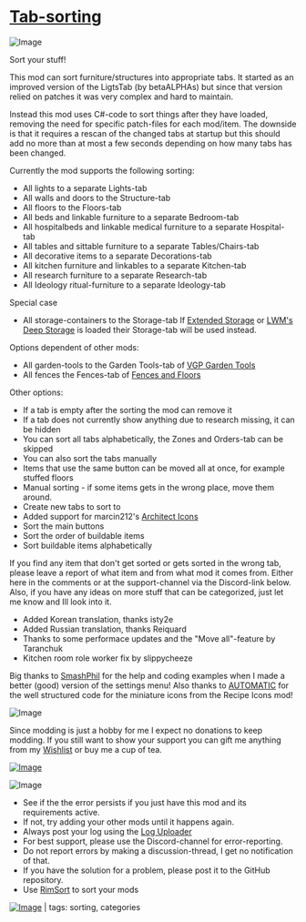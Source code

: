 # [Tab-sorting](https://steamcommunity.com/sharedfiles/filedetails/?id=2138635288)

![Image](https://i.postimg.cc/PJc4kLbg/Self-Info.png)

Sort your stuff!
  
This mod can sort furniture/structures into appropriate tabs.
It started as an improved version of the LigtsTab (by betaALPHAs) but since that version relied on patches it was very complex and hard to maintain.

Instead this mod uses C#-code to sort things after they have loaded, removing the need for specific patch-files for each mod/item. The downside is that it requires a rescan of the changed tabs at startup but this should add no more than at most a few seconds depending on how many tabs has been changed.

Currently the mod supports the following sorting:

- All lights to a separate Lights-tab
- All walls and doors to the Structure-tab
- All floors to the Floors-tab
- All beds and linkable furniture to a separate Bedroom-tab
- All hospitalbeds and linkable medical furniture to a separate Hospital-tab
- All tables and sittable furniture to a separate Tables/Chairs-tab
- All decorative items to a separate Decorations-tab
- All kitchen furniture and linkables to a separate Kitchen-tab
- All research furniture to a separate Research-tab
- All Ideology ritual-furniture to a separate Ideology-tab

Special case
- All storage-containers to the Storage-tab
  If [Extended Storage](https://steamcommunity.com/sharedfiles/filedetails/?id=731732064) or [LWM's Deep Storage](https://steamcommunity.com/sharedfiles/filedetails/?id=1617282896) is loaded their Storage-tab will be used instead.
  
Options dependent of other mods:
- All garden-tools to the Garden Tools-tab of [VGP Garden Tools](https://steamcommunity.com/sharedfiles/filedetails/?id=2007063961)
- All fences the Fences-tab of [Fences and Floors](https://steamcommunity.com/sharedfiles/filedetails/?id=2012420113)
  
Other options:
- If a tab is empty after the sorting the mod can remove it
- If a tab does not currently show anything due to research missing, it can be hidden
- You can sort all tabs alphabetically, the Zones and Orders-tab can be skipped
- You can also sort the tabs manually
- Items that use the same button can be moved all at once, for example stuffed floors
- Manual sorting - if some items gets in the wrong place, move them around.
- Create new tabs to sort to
- Added support for marcin212's [Architect Icons](https://steamcommunity.com/sharedfiles/filedetails/?id=1195427067)
- Sort the main buttons
- Sort the order of buildable items
- Sort buildable items alphabetically

If you find any item that don't get sorted or gets sorted in the wrong tab, please leave a report of what item and from what mod it comes from. Either here in the comments or at the support-channel via the Discord-link below.
Also, if you have any ideas on more stuff that can be categorized, just let me know and Ill look into it.

- Added Korean translation, thanks isty2e 
- Added Russian translation, thanks Reiquard
- Thanks to some performace updates and the "Move all"-feature by Taranchuk
- Kitchen room role worker fix by slippycheeze

Big thanks to [SmashPhil](https://steamcommunity.com/id/smashphil/myworkshopfiles/?appid=294100) for the help and coding examples when I made a better (good) version of the settings menu! 
Also thanks to [AUTOMATIC](https://steamcommunity.com/id/no-sry/myworkshopfiles/?appid=294100) for the well structured code for the miniature icons from the Recipe Icons mod!

![Image](https://i.postimg.cc/nr5ktsY8/Self-Support-And-Donations.png)

Since modding is just a hobby for me I expect no donations to keep modding. If you still want to show your support you can gift me anything from my [Wishlist](https://store.steampowered.com/wishlist/id/Mlie) or buy me a cup of tea.

[![Image](https://i.postimg.cc/4yn5MvtR/Kofi-Small.png)](https://ko-fi.com/G2G55DDYD)

![Image](https://i.postimg.cc/cC6mj7Y4/Self-Reporting-Issues.png)



-  See if the the error persists if you just have this mod and its requirements active.
-  If not, try adding your other mods until it happens again.
-  Always post your log using the [Log Uploader](https://steamcommunity.com/sharedfiles/filedetails/?id=2873415404)
-  For best support, please use the Discord-channel for error-reporting.
-  Do not report errors by making a discussion-thread, I get no notification of that.
-  If you have the solution for a problem, please post it to the GitHub repository.
-  Use [RimSort](https://github.com/RimSort/RimSort/releases/latest) to sort your mods

 

[![Image](https://img.shields.io/github/v/release/emipa606/TabSorting?label=latest%20version&style=plastic&labelColor=0070cd&color=white)](https://steamcommunity.com/sharedfiles/filedetails/changelog/2138635288) | tags: sorting,  categories
